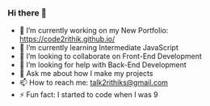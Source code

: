 ### Hi there 👋

<!--
**Code2Rithik/Code2Rithik** is a ✨ _special_ ✨ repository because its `README.md` (this file) appears on your GitHub profile.

Here are some ideas to get you started:-->

- 🔭 I’m currently working on my New Portfolio: https://code2rithik.github.io/
- 🌱 I’m currently learning Intermediate JavaScript
- 👯 I’m looking to collaborate on Front-End Development
- 🤔 I’m looking for help with Back-End Development
- 💬 Ask me about how I make my projects
- 📫 How to reach me: talk2rithiks@gmail.com
- ⚡ Fun fact: I started to code when I was 9

